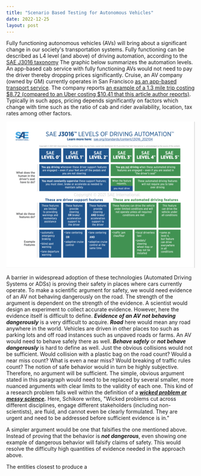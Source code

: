 ```yaml
---
title: "Scenario Based Testing for Autonomous Vehicles"
date: 2022-12-25
layout: post
---
```

Fully functioning autonomous vehicles (AVs) will bring about a significant change in our society's transportation systems. Fully functioning can be described as L4 level (and above) of driving automation, according to the [SAE J3016 taxonomy](https://www.sae.org/standards/content/j3016_202104/) The graphic below summarizes the automation levels. An app-based cab service with fully functioning AVs would not need to pay the driver thereby dropping prices significantly. Cruise, an AV company (owned by GM) currently operates in San Francisco [as an app-based transport service](https://www.theverge.com/2022/6/23/23180156/cruise-driverless-vehicle-charge-riders-san-francisco). The company reports [an example of a 1.3 mile trip costing $8.72 (compared to an Uber costing $10.41 that this article author reports)](https://www.theverge.com/2022/6/23/23180156/cruise-driverless-vehicle-charge-riders-san-francisco). Typically in such apps, pricing depends significantly on factors which change with time such as the ratio of cab and rider availability, location, tax rates among other factors.

![SAE levels of automation. Image source: SAE International](assets/sae_levels.png)

A barrier in widespread adoption of these technologies (Automated Driving Systems or ADSs) is proving their safety in places where cars currently operate. To make a scientific argument for safety, we would need evidence of an AV not behaving dangerously on the road. The strength of the argument is dependent on the strength of the evidence. A scientist would design an experiment to collect accurate evidence. However, here the evidence itself is difficult to define. ***Evidence of an AV not behaving dangerously*** is a very difficult to acquire. ***Road*** here would mean any road anywhere in the world. Vehicles are driven in other places too such as parking lots and off road instances such as unpaved roads or farms. An AV would need to behave safely there as well. ***Behave safely*** or ***not behave dangerously*** is hard to define as well. Just the obvious collisions would not be sufficient. Would collision with a plastic bag on the road count? Would a near miss count? What is even a near miss? Would breaking of traffic rules count? The notion of safe behavior would in turn be highly subjective. Therefore, no argument will be sufficient. The simple, obvious argument stated in this paragraph would need to be replaced by several smaller, more nuanced arguments with clear limits to the validity of each one. This kind of a research problem falls well within the definition of a ***[wicked problem or messy science](https://direct.mit.edu/posc/article/28/4/482/97500/Mess-in-Science-and-Wicked-Problems).*** Here, Schikore writes, "Wicked problems cut across different disciplines, engage different stakeholders (including non-scientists), are fluid, and cannot even be clearly formulated. They are urgent and need to be addressed before sufficient evidence is in."

A simpler argument would be one that falsifies the one mentioned above. Instead of proving that the behavior is ***not dangerous***, even showing one example of dangerous behavior will falsify claims of safety. This would resolve the difficulty high quantities of evidence needed in the approach above.

The entities closest to produce a

